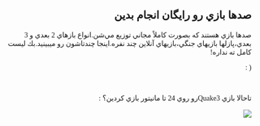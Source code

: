 <!DOCTYPE HTML PUBLIC "-//W3C//DTD HTML 4.01 Transitional//EN">
<html style="direction: rtl;" lang="fa">
<head>

  
  <meta content="text/html;charset=UTF-8" http-equiv="Content-Type">


  
  <title></title>
</head>


<body>

<div style="font-family: Tahoma;" id="corps">

<h2>صدها بازي رو رايگان انجام بدين</h2>

صدها بازي هستند كه بصورت كاملاً مجاني توزيع مي&zwnj;شن.انواع بازهاي 2
بعدي و 3 بعدي،پازلها بازيهاي جنگي،بازيهاي آنلاين چند نفره.اينجا چندتاشون
رو ميبينيد.بك ليست كامل ته نداره!

(&nbsp;:

<div id="items">



<br class="clearboth" />



تاحالا بازي Quake3رو روي 24 تا مانيتور بازي كردين؟ :



<a href="Images/quake_24_screens.jpg"><img src="Images/quake_24_screens_thumbnail.jpg"></a>








